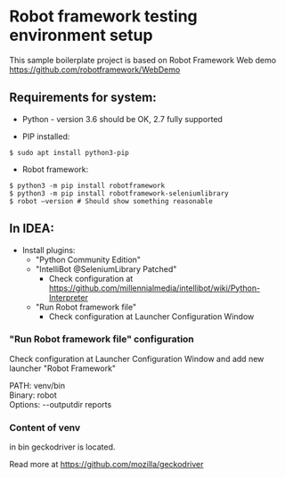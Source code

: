 # Robot framework testing environment setup

This sample boilerplate project is based on Robot Framework Web demo https://github.com/robotframework/WebDemo

## Requirements for system:

* Python - version 3.6 should be OK, 2.7 fully supported

* PIP installed:
```console
$ sudo apt install python3-pip    
```

* Robot framework:
```console
$ python3 -m pip install robotframework
$ python3 -m pip install robotframework-seleniumlibrary
$ robot –version # Should show something reasonable
```
## In IDEA:

* Install plugins:
  * "Python Community Edition"
  * "IntelliBot @SeleniumLibrary Patched"
     * Check configuration at https://github.com/millennialmedia/intellibot/wiki/Python-Interpreter
  * "Run Robot framework file"
     * Check configuration at Launcher Configuration Window


### "Run Robot framework file" configuration

Check configuration at Launcher Configuration Window and add new launcher "Robot Framework"

PATH: venv/bin  
Binary: robot  
Options: --outputdir reports

### Content of venv

in bin geckodriver is located.

Read more at https://github.com/mozilla/geckodriver
